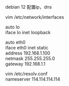 debian 12 配置ip，dns  
  
vim /etc/network/interfaces  
  
auto lo  
iface lo inet loopback  
  
auto eth0  
iface eth0 inet static  
address 192.168.1.100  
netmask 255.255.255.0  
gateway 192.168.1.1  
  
vim /etc/resolv.conf  
nameserver 114.114.114.114